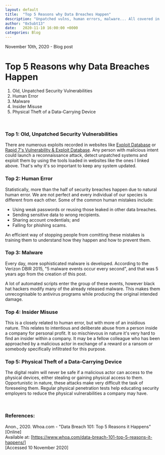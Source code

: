 ```yaml
---
layout: default
title:  "Top 5 Reasons why Data Breaches Happen"
description: "Unpatched vulns, human errors, malware... All covered in here!"
author: "0x5ubt13"
date:   2020-11-10 16:00:00 +0000
categories: Blog
---
```


November 10th, 2020 - Blog post

# Top 5 Reasons why Data Breaches Happen

1. Old, Unpatched Security Vulnerabilities
2. Human Error
3. Malware
4. Insider Misuse
5. Physical Theft of a Data-Carrying Device


<p>&nbsp;</p>


### Top 1: Old, Unpatched Security Vulnerabilities
There are numerous exploits recorded in websites like [Exploit Database](https://www.exploit-db.com/) or [Rapid 7's Vulnerability & Exploit Database](https://www.rapid7.com/db/). 
Any person with malicious intent could launch a reconnaissance attack, detect unpatched systems and exploit them by using the tools loaded in websites like the ones I linked above.
That's why it's so important to keep any system updated.

### Top 2: Human Error
Statistically, more than the half of security breaches happen due to natural human error. We are not perfect and every individual of our species is different from each other. Some of the common human mistakes include:
* Using weak passwords or reusing those leaked in other data breaches.
* Sending sensitive data to wrong recipients.
* Sharing account credentials; and
* Falling for phishing scams.

An efficient way of stopping people from comitting these mistakes is training them to understand how they happen and how to prevent them.

### Top 3: Malware
Every day, more sophisticated malware is developed. According to the Verizon DBIR 2015, "5 malware events occur every second", and that was 5 years ago from the creation of this post.

A lot of automated scripts enter the group of these events, however black hat hackers modify many of the already released malware. This makes them unrecognisable to antivirus programs while producing the original intended damage.

### Top 4: Insider Misuse
This is a closely related to human error, but with more of an insidious nature. This relates to intentious and deliberate abuse from a person inside a company for personal profit.
It so mischievous in nature it's very hard to find an insider within a company. It may be a fellow colleague who has been approached by a malicious actor in exchange of a reward or a ransom or somebody specifically infiltrated for this purpose.

### Top 5: Physical Theft of a Data-Carrying Device
The digital realm will never be safe if a malicious actor can access to the physical devices, either stealing or gaining physical access to them. Opportunistic in nature, these attacks make very difficult the task of foreseeing them. Regular physical penetration tests help educating security employers to reduce the physical vulnerabilities a company may have.


<p>&nbsp;</p>


### References:

Anon., 2020. Whoa.com - "Data Breach 101: Top 5 Reasons it Happens" [Online]\
Available at: [https://www.whoa.com/data-breach-101-top-5-reasons-it-happens/] \
[Accessed 10 November 2020]
